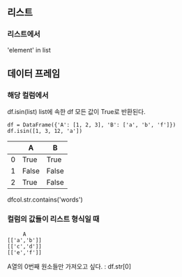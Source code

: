 ## 리스트
### 리스트에서
'element' in list


## 데이터 프레임 
### 해당 컬럼에서
df.isin(list) list에 속한 df 모든 값이 True로 반환된다.

```python3
df = DataFrame({'A': [1, 2, 3], 'B': ['a', 'b', 'f']})
df.isin([1, 3, 12, 'a'])
```

| |A|B|
|--|----|----|
|0|True|True|
|1|False|False|
|2|True|False|


dfcol.str.contains('words')


### 컬럼의 값들이 리스트 형식일 때 
```
     A
[['a','b']]
[['c','d']]
[['e','f']]
```


A열의 0번째 원소들만 가져오고 싶다. : df.str[0]
